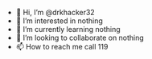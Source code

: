 - 👋 Hi, I’m @drkhacker32
- 👀 I’m interested in nothing
- 🌱 I’m currently learning nothing
- 💞️ I’m looking to collaborate on nothing
- 📫 How to reach me call 119

<!---
drkhacker32/drkhacker32 is a ✨ special ✨ repository because its `README.md` (this file) appears on your GitHub profile.
You can click the Preview link to take a look at your changes.
--->
